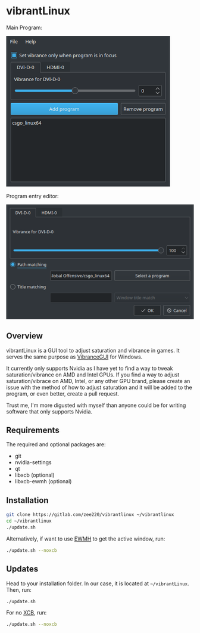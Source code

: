 # vibrantLinux
Main Program:

![Main program](assets/program.png)

Program entry editor:

![Program vibrance editor](assets/entryeditor.png)

## Overview

vibrantLinux is a GUI tool to adjust saturation and vibrance in games. It serves the same purpose as [VibranceGUI](https://vibrancegui.com/) for Windows.

It currently only supports Nvidia as I have yet to find a way to tweak saturation/vibrance on AMD and Intel GPUs. If you find a way to adjust saturation/vibrace on AMD, Intel, or any other GPU brand, please create an issue with the method of how to adjust saturation and it will be added to the program, or even better, create a pull request.

Trust me, I'm more digusted with myself than anyone could be for writing software that only supports Nvidia.

## Requirements

The required and optional packages are:

- git
- nvidia-settings
- qt
- libxcb (optional)
- libxcb-ewmh (optional)


## Installation

```bash
git clone https://gitlab.com/zee220/vibrantlinux ~/vibrantlinux
cd ~/vibrantlinux
./update.sh
```

Alternatively, if want to use [EWMH](https://en.wikipedia.org/wiki/Extended_Window_Manager_Hints) to get the active window, run:

```bash
./update.sh --noxcb
```

## Updates

Head to your installation folder. In our case, it is located at `~/vibrantLinux`. Then, run:

```bash
./update.sh
```
For no [XCB](https://xcb.freedesktop.org/), run:

```bash
./update.sh --noxcb
```
